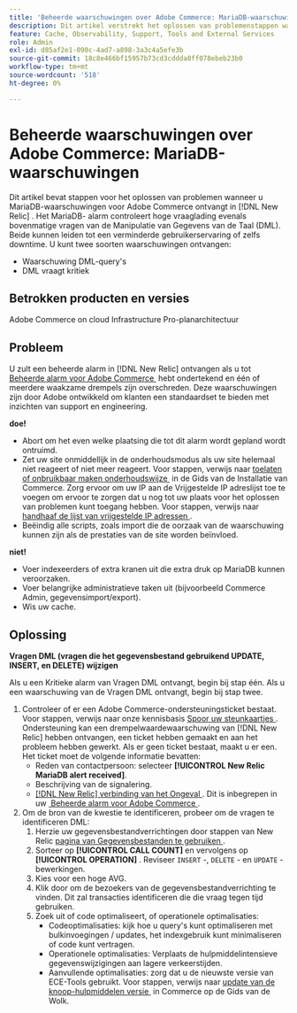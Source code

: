 ```yaml
---
title: 'Beheerde waarschuwingen over Adobe Commerce: MariaDB-waarschuwingen'
description: Dit artikel verstrekt het oplossen van problemenstappen wanneer u waarschuwingen MariaDB voor Adobe Commerce in  [!DNL New Relic] ontvangt. Het MariaDB- alarm controleert hoge vraaglading evenals bovenmatige vragen van de Manipulatie van Gegevens van de Taal (DML). Beide kunnen leiden tot een verminderde gebruikerservaring of zelfs downtime. U kunt twee soorten waarschuwingen ontvangen.
feature: Cache, Observability, Support, Tools and External Services
role: Admin
exl-id: d85af2e1-090c-4ad7-a898-3a3c4a5efe3b
source-git-commit: 18c8e466bf15957b73cd3cddda8ff078ebeb23b0
workflow-type: tm+mt
source-wordcount: '518'
ht-degree: 0%

---
```


# Beheerde waarschuwingen over Adobe Commerce: MariaDB-waarschuwingen

Dit artikel bevat stappen voor het oplossen van problemen wanneer u MariaDB-waarschuwingen voor Adobe Commerce ontvangt in [!DNL New Relic] . Het MariaDB- alarm controleert hoge vraaglading evenals bovenmatige vragen van de Manipulatie van Gegevens van de Taal (DML). Beide kunnen leiden tot een verminderde gebruikerservaring of zelfs downtime. U kunt twee soorten waarschuwingen ontvangen:

* Waarschuwing DML-query&#39;s
* DML vraagt kritiek

## Betrokken producten en versies

Adobe Commerce on cloud Infrastructure Pro-planarchitectuur

## Probleem

U zult een beheerde alarm in [!DNL New Relic] ontvangen als u tot [&#x200B; Beheerde alarm voor Adobe Commerce &#x200B;](managed-alerts-for-magento-commerce.md) hebt ondertekend en één of meerdere waakzame drempels zijn overschreden. Deze waarschuwingen zijn door Adobe ontwikkeld om klanten een standaardset te bieden met inzichten van support en engineering.

**doe!**

* Abort om het even welke plaatsing die tot dit alarm wordt gepland wordt ontruimd.
* Zet uw site onmiddellijk in de onderhoudsmodus als uw site helemaal niet reageert of niet meer reageert. Voor stappen, verwijs naar [&#x200B; toelaten of onbruikbaar maken onderhoudswijze &#x200B;](https://experienceleague.adobe.com/nl/docs/commerce-operations/installation-guide/tutorials/maintenance-mode) in de Gids van de Installatie van Commerce. Zorg ervoor om uw IP aan de Vrijgestelde IP adreslijst toe te voegen om ervoor te zorgen dat u nog tot uw plaats voor het oplossen van problemen kunt toegang hebben. Voor stappen, verwijs naar [&#x200B; handhaaf de lijst van vrijgestelde IP adressen &#x200B;](https://experienceleague.adobe.com/nl/docs/commerce-operations/installation-guide/tutorials/maintenance-mode#maintain-the-list-of-exempt-ip-addresses).
* Beëindig alle scripts, zoals import die de oorzaak van de waarschuwing kunnen zijn als de prestaties van de site worden beïnvloed.

**niet!**

* Voer indexeerders of extra kranen uit die extra druk op MariaDB kunnen veroorzaken.
* Voer belangrijke administratieve taken uit (bijvoorbeeld Commerce Admin, gegevensimport/export).
* Wis uw cache.

## Oplossing

**Vragen DML (vragen die het gegevensbestand gebruikend UPDATE, INSERT, en DELETE) wijzigen**

Als u een Kritieke alarm van Vragen DML ontvangt, begin bij stap één. Als u een waarschuwing van de Vragen DML ontvangt, begin bij stap twee.

1. Controleer of er een Adobe Commerce-ondersteuningsticket bestaat. Voor stappen, verwijs naar onze kennisbasis [&#x200B; Spoor uw steunkaartjes &#x200B;](https://experienceleague.adobe.com/nl/docs/commerce-knowledge-base/kb/help-center-guide/magento-help-center-user-guide#track-support-case). Ondersteuning kan een drempelwaardewaarschuwing van [!DNL New Relic] hebben ontvangen, een ticket hebben gemaakt en aan het probleem hebben gewerkt. Als er geen ticket bestaat, maakt u er een. Het ticket moet de volgende informatie bevatten:
   * Reden van contactpersoon: selecteer **[!UICONTROL New Relic MariaDB alert received]**.
   * Beschrijving van de signalering.
   * [[!DNL New Relic]  verbinding van het Ongeval &#x200B;](https://docs.newrelic.com/docs/alerts-applied-intelligence/new-relic-alerts/alert-incidents/view-violation-event-details-incidents). Dit is inbegrepen in uw [&#x200B; Beheerde alarm voor Adobe Commerce &#x200B;](managed-alerts-for-magento-commerce.md).
1. Om de bron van de kwestie te identificeren, probeer om de vragen te identificeren DML:
   1. Herzie uw gegevensbestandverrichtingen door stappen van New Relic [&#x200B; pagina van Gegevensbestanden te gebruiken &#x200B;](https://docs.newrelic.com/docs/apm/apm-ui-pages/monitoring/databases-page-view-operations-throughput-response-time).
   1. Sorteer op **[!UICONTROL CALL COUNT]** en vervolgens op **[!UICONTROL OPERATION]** . Reviseer `INSERT` -, `DELETE` - en `UPDATE` -bewerkingen.
   1. Kies voor een hoge AVG.
   1. Klik door om de bezoekers van de gegevensbestandverrichting te vinden. Dit zal transacties identificeren die die vraag tegen tijd gebruiken.
   1. Zoek uit of code optimaliseert, of operationele optimalisaties:
      * Codeoptimalisaties: kijk hoe u query&#39;s kunt optimaliseren met bulkinvoegingen / updates, het indexgebruik kunt minimaliseren of code kunt vertragen.
      * Operationele optimalisaties: Verplaats de hulpmiddelintensieve gegevenswijzigingen aan lagere verkeerstijden.
      * Aanvullende optimalisaties: zorg dat u de nieuwste versie van ECE-Tools gebruikt. Voor stappen, verwijs naar [&#x200B; update van de knoop-hulpmiddelen versie &#x200B;](https://experienceleague.adobe.com/nl/docs/commerce-on-cloud/user-guide/dev-tools/ece-tools/update-package) in Commerce op de Gids van de Wolk.
